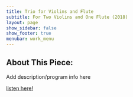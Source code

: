 ```yaml
---
title: Trio for Violins and Flute
subtitle: For Two Violins and One Flute (2018)
layout: page
show_sidebar: false
show_footer: true
menubar: work_menu
---
```


## About This Piece:

Add description/program info here

[listen here!](/alexbarsom1/)